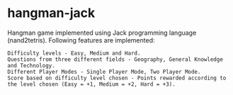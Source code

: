 # hangman-jack
Hangman game implemented using Jack programming language (nand2tetris). Following features are implemented:
```
Difficulty levels - Easy, Medium and Hard.
Questions from three different fields - Geography, General Knowledge and Technology.
Different Player Modes - Single Player Mode, Two Player Mode.
Score based on difficulty level chosen - Points rewarded according to the level chosen (Easy = +1, Medium = +2, Hard = +3).
```
